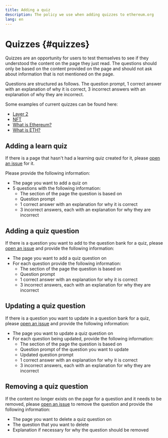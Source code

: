 ```yaml
---
title: Adding a quiz
description: The policy we use when adding quizzes to ethereum.org
lang: en
---
```


# Quizzes {#quizzes}

Quizzes are an opportunity for users to test themselves to see if they understood the content on the page they just read. The questions should only be based on the content provided on the page and should not ask about information that is not mentioned on the page.

Questions are structured as follows. The question prompt, 1 correct answer with an explanation of why it is correct, 3 incorrect answers with an explanation of why they are incorrect.

Some examples of current quizzes can be found here:

- [Layer 2](/layer-2)
- [NFT](/nft/)
- [What is Ethereum?](/what-is-ethereum/)
- [What is ETH?](/eth/)

## Adding a learn quiz

If there is a page that hasn't had a learning quiz created for it, please [open an issue](https://github.com/ethereum/ethereum-org-website/issues/new?assignees=&labels=&template=suggest_quiz.yaml) for it.

Please provide the following information:

- The page you want to add a quiz on
- 5 questions with the following information:
  - The section of the page the question is based on
  - Question prompt
  - 1 correct answer with an explanation for why it is correct
  - 3 incorrect answers, each with an explanation for why they are incorrect

## Adding a quiz question

If there is a question you want to add to the question bank for a quiz, please [open an issue](https://github.com/ethereum/ethereum-org-website/issues/new?assignees=&labels=&template=suggest_quiz.yaml) and provide the following information:

- The page you want to add a quiz question on
- For each question provide the following information:
  - The section of the page the question is based on
  - Question prompt
  - 1 correct answer with an explanation for why it is correct
  - 3 incorrect answers, each with an explanation for why they are incorrect

## Updating a quiz question

If there is a question you want to update in a question bank for a quiz, please [open an issue](https://github.com/ethereum/ethereum-org-website/issues/new?assignees=&labels=&template=suggest_quiz.yaml) and provide the following information:

- The page you want to update a quiz question on
- For each question being updated, provide the following information:
  - The section of the page the question is based on
  - Question prompt of the question you want to update
  - Updated question prompt
  - 1 correct answer with an explanation for why it is correct
  - 3 incorrect answers, each with an explanation for why they are incorrect

## Removing a quiz question

If the content no longer exists on the page for a question and it needs to be removed, please [open an issue](https://github.com/ethereum/ethereum-org-website/issues/new?assignees=&labels=&template=suggest_quiz.yaml) to remove the question and provide the following information:

- The page you want to delete a quiz question on
- The question that you want to delete
- Explanation if necessary for why the question should be removed
